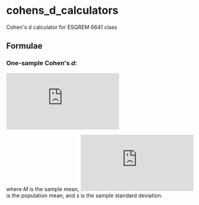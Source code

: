 # cohens_d_calculators

Cohen's d calculator for ESQREM 6641 class

## Formulae

### One-sample Cohen's _d_:

![equation](http://latex.codecogs.com/gif.latex?%5Cfrac%7BM%20-%20%20%5Cmu%7D%7Bs%7D%20%5C%20%20%5C%20(1))

where _M_ is the sample mean, ![equation](http://latex.codecogs.com/gif.latex?%5Cmu) is the population mean, and _s_ is the sample standard deviation.
